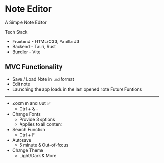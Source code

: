 # Note Editor
A Simple Note Editor

Tech Stack
- Frontend - HTML/CSS, Vanilla JS
- Backend - Tauri, Rust
- Bundler - Vite

MVC Functionality
---
- Save / Load Note in `.md` format
- Edit note
- Launching the app loads in the last opened note
Future Funtions
---
- Zoom in and Out :white_check_mark:
  - Ctrl + & -
- Change Fonts
  - Provide 3 options
  - Applies to all content
- Search Function
  - Ctrl + F
- Autosave
  - 5 minute & Out-of-focus
- Change Theme
  - Light/Dark & More